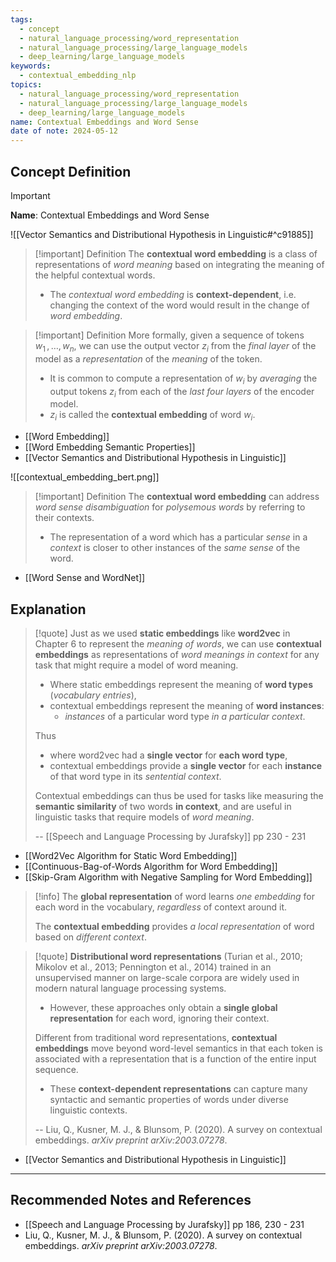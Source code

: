```yaml
---
tags:
  - concept
  - natural_language_processing/word_representation
  - natural_language_processing/large_language_models
  - deep_learning/large_language_models
keywords:
  - contextual_embedding_nlp
topics:
  - natural_language_processing/word_representation
  - natural_language_processing/large_language_models
  - deep_learning/large_language_models
name: Contextual Embeddings and Word Sense
date of note: 2024-05-12
---
```


## Concept Definition

>[!important]
>**Name**: Contextual Embeddings and Word Sense

![[Vector Semantics and Distributional Hypothesis in Linguistic#^c91885]]


>[!important] Definition
>The **contextual word embedding** is a class of representations of *word meaning* based on integrating the meaning of the helpful contextual words. 
>- The *contextual word embedding* is **context-dependent**, i.e. changing the context of the word would result in the change of *word embedding*. 

>[!important] Definition
>More formally, given a sequence of tokens $w_{1}\,{,}\ldots{,}\,w_{n}$, we can use the output vector $z_{i}$ from the *final layer* of the model as a *representation* of the *meaning* of the token.
>- It is common to compute a representation of $w_{i}$ by *averaging* the output tokens $z_{i}$ from each of the *last four layers* of the encoder model.
>- $z_{i}$ is called the **contextual embedding** of word $w_{i}$.

- [[Word Embedding]]
- [[Word Embedding Semantic Properties]]
- [[Vector Semantics and Distributional Hypothesis in Linguistic]]

![[contextual_embedding_bert.png]]


>[!important] Definition
>The **contextual word embedding** can address *word sense disambiguation* for *polysemous words* by referring to their contexts.
>- The representation of a word which has a particular *sense* in a *context* is closer to other instances of the *same sense* of the word.

- [[Word Sense and WordNet]]

## Explanation

>[!quote]
>Just as we used **static embeddings** like **word2vec** in Chapter 6 to represent the *meaning of words*, we can use **contextual embeddings** as representations of *word meanings in context* for any task that might require a model of word meaning. 
>- Where static embeddings represent the meaning of **word types** (*vocabulary entries*), 
>- contextual embeddings represent the meaning of **word instances**: 
>	- *instances* of a particular word type *in a particular context*. 
>
>Thus 
>- where word2vec had a **single vector** for **each word type**, 
>- contextual embeddings provide a **single vector** for each **instance** of that word type in its *sentential context*. 
>
>Contextual embeddings can thus be used for tasks like measuring the **semantic similarity** of two words **in context**, and are useful in linguistic tasks that require models of *word meaning*.
>
>-- [[Speech and Language Processing by Jurafsky]] pp 230 - 231

- [[Word2Vec Algorithm for Static Word Embedding]]
- [[Continuous-Bag-of-Words Algorithm for Word Embedding]]
- [[Skip-Gram Algorithm with Negative Sampling for Word Embedding]]

>[!info]
>The **global representation** of word learns *one embedding* for each word in the vocabulary, *regardless* of context around it.
>
>The **contextual embedding** provides *a local representation* of word based on *different context*.

>[!quote]
>**Distributional word representations** (Turian et al., 2010; Mikolov et al., 2013; Pennington et al., 2014) trained in an unsupervised manner on large-scale corpora are widely used in modern natural language processing systems. 
>- However, these approaches only obtain a **single global representation** for each word, ignoring their context. 
>
>Different from traditional word representations, **contextual embeddings** move beyond word-level semantics in that each token is associated with a representation that is a function of the entire input sequence. 
>- These **context-dependent representations** can capture many syntactic and semantic properties of words under diverse linguistic contexts.
>  
>  
>-- Liu, Q., Kusner, M. J., & Blunsom, P. (2020). A survey on contextual embeddings. _arXiv preprint arXiv:2003.07278_.  

- [[Vector Semantics and Distributional Hypothesis in Linguistic]]



-----------
##  Recommended Notes and References








- [[Speech and Language Processing by Jurafsky]] pp 186, 230 - 231
- Liu, Q., Kusner, M. J., & Blunsom, P. (2020). A survey on contextual embeddings. _arXiv preprint arXiv:2003.07278_.